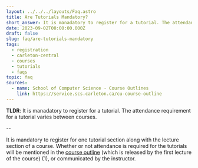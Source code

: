 ```yaml
---
layout: ../../../layouts/Faq.astro
title: Are Tutorials Mandatory?
short_answer: It is manadatory to register for a tutorial. The attendance requirement for a tutorial varies between courses.
date: 2023-09-02T00:00:00.000Z
draft: false
slug: faq/are-tutorials-mandatory
tags:
  - registration
  - carleton-central
  - courses
  - tutorials
  - faqs
topic: faq
sources:
  - name: School of Computer Science - Course Outlines
    link: https://service.scs.carleton.ca/cu-course-outline
---
```


**TLDR**: It is manadatory to register for a tutorial. The attendance requirement for a tutorial varies between courses.

--

It is mandatory to register for one tutorial section along with the lecture section of a course.
Whether or not attendance is required for the tutorials will be mentioned in the [course outline](https://service.scs.carleton.ca/cu-course-outline) (which is released by the first lecture of the course) (1), or communicated by the instructor.
